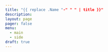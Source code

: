 ```yaml
---
title: "{{ replace .Name "-" " " | title }}"
description:
layout: page
pager: false
menu:
  - main
  - side
draft: true
---
```

